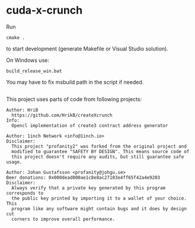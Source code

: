 # cuda-x-crunch

Run

```
cmake .
```

to start development (generate Makefile or Visual Studio solution).

On Windows use:

```
build_release_win.bat
```

You may have to fix msbuild path in the script if needed.

##

This project uses parts of code from following projects:

    Author: HriB
      https://github.com/HrikB/createXcrunch
    Info:
      Opencl implementation of create3 contract address generator

    Author: 1inch Network <info@1inch.io>
    Disclaimer:
      This project "profanity2" was forked from the original project and
      modified to guarantee "SAFETY BY DESIGN". This means source code of
      this project doesn't require any audits, but still guarantee safe usage.

    Author: Johan Gustafsson <profanity@johgu.se>
    Beer donations: 0x000dead000ae1c8e8ac27103e4ff65f42a4e9203
    Disclaimer:
      Always verify that a private key generated by this program corresponds to
      the public key printed by importing it to a wallet of your choice. This
      program like any software might contain bugs and it does by design cut
      corners to improve overall performance.
